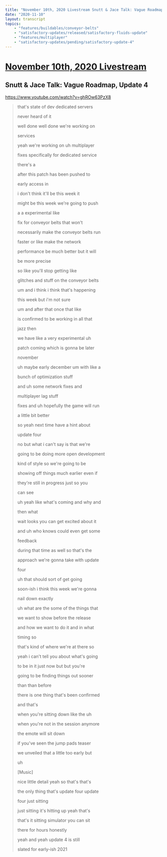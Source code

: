 ```yaml
---
title: "November 10th, 2020 Livestream Snutt & Jace Talk: Vague Roadmap, Update 4"
date: "2020-11-10"
layout: transcript
topics:
    - "features/buildables/conveyor-belts"
    - "satisfactory-updates/released/satisfactory-fluids-update"
    - "features/multiplayer"
    - "satisfactory-updates/pending/satisfactory-update-4"
---
```

# [November 10th, 2020 Livestream](../2020-11-10.md)
## Snutt & Jace Talk: Vague Roadmap, Update 4
https://www.youtube.com/watch?v=ghROw63PzX8
> that's state of dev dedicated servers
> 
> never heard of it
> 
> well done well done we're working on
> 
> services
> 
> yeah we're working on uh multiplayer
> 
> fixes specifically for dedicated service
> 
> there's a
> 
> after this patch has been pushed to
> 
> early access in
> 
> i don't think it'll be this week it
> 
> might be this week we're going to push
> 
> a a experimental like
> 
> fix for conveyor belts that won't
> 
> necessarily make the conveyor belts run
> 
> faster or like make the network
> 
> performance be much better but it will
> 
> be more precise
> 
> so like you'll stop getting like
> 
> glitches and stuff on the conveyor belts
> 
> um and i think i think that's happening
> 
> this week but i'm not sure
> 
> um and after that once that like
> 
> is confirmed to be working in all that
> 
> jazz then
> 
> we have like a very experimental uh
> 
> patch coming which is gonna be later
> 
> november
> 
> uh maybe early december um with like a
> 
> bunch of optimization stuff
> 
> and uh some network fixes and
> 
> multiplayer lag stuff
> 
> fixes and uh hopefully the game will run
> 
> a little bit better
> 
> so yeah next time have a hint about
> 
> update four
> 
> no but what i can't say is that we're
> 
> going to be doing more open development
> 
> kind of style so we're going to be
> 
> showing off things much earlier even if
> 
> they're still in progress just so you
> 
> can see
> 
> uh yeah like what's coming and why and
> 
> then what
> 
> wait looks you can get excited about it
> 
> and uh who knows could even get some
> 
> feedback
> 
> during that time as well so that's the
> 
> approach we're gonna take with update
> 
> four
> 
> uh that should sort of get going
> 
> soon-ish i think this week we're gonna
> 
> nail down exactly
> 
> uh what are the some of the things that
> 
> we want to show before the release
> 
> and how we want to do it and in what
> 
> timing so
> 
> that's kind of where we're at there so
> 
> yeah i can't tell you about what's going
> 
> to be in it just now but but you're
> 
> going to be finding things out sooner
> 
> than than before
> 
> there is one thing that's been confirmed
> 
> and that's
> 
> when you're sitting down like the uh
> 
> when you're not in the session anymore
> 
> the emote will sit down
> 
> if you've seen the jump pads teaser
> 
> we unveiled that a little too early but
> 
> uh
> 
> [Music]
> 
> nice little detail yeah so that's that's
> 
> the only thing that's update four update
> 
> four just sitting
> 
> just sitting it's hitting up yeah that's
> 
> that's it sitting simulator you can sit
> 
> there for hours honestly
> 
> yeah and yeah update 4 is still
> 
> slated for early-ish 2021
> 
